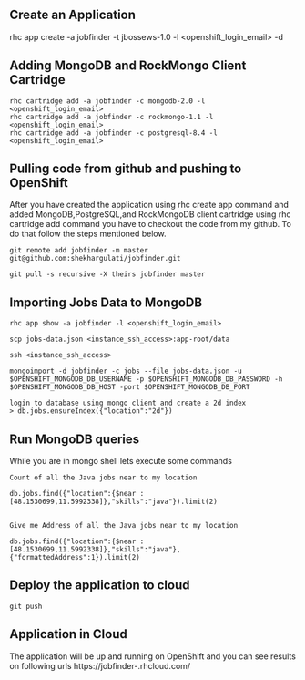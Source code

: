 ## Create an Application 

rhc app create -a jobfinder -t jbossews-1.0 -l <openshift_login_email> -d

## Adding MongoDB and RockMongo Client Cartridge

```
rhc cartridge add -a jobfinder -c mongodb-2.0 -l <openshift_login_email>
rhc cartridge add -a jobfinder -c rockmongo-1.1 -l <openshift_login_email>
rhc cartridge add -a jobfinder -c postgresql-8.4 -l <openshift_login_email>

```

## Pulling code from github and pushing to OpenShift

After you have created the application using rhc create app command and added MongoDB,PostgreSQL,and RockMongoDB client cartridge using rhc cartridge add command you have to checkout the code from my github. To do that follow the steps mentioned below.

```
git remote add jobfinder -m master git@github.com:shekhargulati/jobfinder.git
 
git pull -s recursive -X theirs jobfinder master

```
## Importing Jobs Data to MongoDB

```
rhc app show -a jobfinder -l <openshift_login_email>

scp jobs-data.json <instance_ssh_access>:app-root/data

ssh <instance_ssh_access>

mongoimport -d jobfinder -c jobs --file jobs-data.json -u $OPENSHIFT_MONGODB_DB_USERNAME -p $OPENSHIFT_MONGODB_DB_PASSWORD -h $OPENSHIFT_MONGODB_DB_HOST -port $OPENSHIFT_MONGODB_DB_PORT

login to database using mongo client and create a 2d index
> db.jobs.ensureIndex({"location":"2d"})

```

## Run MongoDB queries

While you are in mongo shell lets execute some commands

```
Count of all the Java jobs near to my location

db.jobs.find({"location":{$near : [48.1530699,11.5992338]},"skills":"java"}).limit(2)


Give me Address of all the Java jobs near to my location

db.jobs.find({"location":{$near : [48.1530699,11.5992338]},"skills":"java"},{"formattedAddress":1}).limit(2)
```

## Deploy the application to cloud

```
git push
```

## Application in Cloud

The application will be up and running on OpenShift and you can see results on following urls
https://jobfinder-<domain-name>.rhcloud.com/